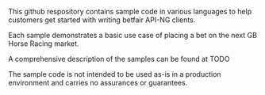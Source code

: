 This github respository contains sample code in various languages to help customers get started with writing betfair API-NG clients.   

Each sample demonstrates a basic use case of placing a bet on the next GB Horse Racing market.

A comprehensive description of the samples can be found at TODO

The sample code is not intended to be used as-is in a production environment and carries no assurances or guarantees.
